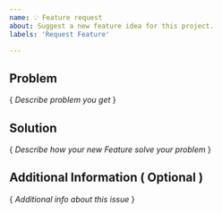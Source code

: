 ```yaml
---
name: 💡 Feature request
about: Suggest a new feature idea for this project.
labels: 'Request Feature'

---
```

## Problem
{ *Describe problem you get* }

## Solution
{ *Describe how your new Feature solve your problem* }

## Additional Information ( Optional )
{ *Additional info about this issue* }